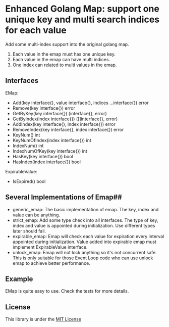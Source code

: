 # Enhanced Golang Map: support one unique key and multi search indices for each value #
Add some multi-index support into the original golang map.
1. Each value in the emap must has one unique key.
2. Each value in the emap can have multi indices.
3. One index can related to multi values in the emap.

## Interfaces ##
EMap:
- Add(key interface{}, value interface{}, indices ...interface{}) error
- Remove(key interface{}) error
- GetByKey(key interface{}) (interface{}, error)
- GetByIndex(index interface{}) ([]interface{}, error)
- AddIndex(key interface{}, index interface{}) error
- RemoveIndex(key interface{}, index interface{}) error
- KeyNum() int
- KeyNumOfIndex(index interface{}) int
- IndexNum() int
- IndexNumOfKey(key interface{}) int
- HasKey(key interface{}) bool
- HasIndex(index interface{}) bool

ExpirableValue:
- IsExpired() bool

## Several Implementations of Emap##
- generic_emap: The basic implementation of emap. The key, index and value can be anything.
- strict_emap: Add some type check into all interfaces. The type of key, index and value is appointed during initialization. Use different types  later should fail.
- expirable_emap: Emap will check each value for expiration every interval appointed during initialization. Value added into expirable emap must implement ExpirableValue interface.
- unlock_emap: Emap will not lock anything so it's not concurrent safe. This is only suitable for those Event Loop code who can use unlock emap to achieve better performance.

## Example ##
EMap is quite easy to use. Check the tests for more details.

## License ##
This library is under the [MIT License](http://opensource.org/licenses/MIT)
